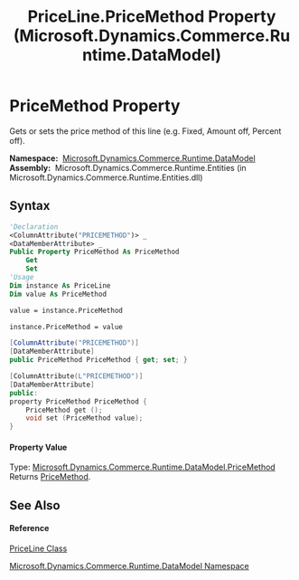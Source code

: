 ﻿---
title: PriceLine.PriceMethod Property  (Microsoft.Dynamics.Commerce.Runtime.DataModel)
TOCTitle: PriceMethod Property
ms:assetid: P:Microsoft.Dynamics.Commerce.Runtime.DataModel.PriceLine.PriceMethod
ms:mtpsurl: https://technet.microsoft.com/en-us/library/microsoft.dynamics.commerce.runtime.datamodel.priceline.pricemethod(v=AX.60)
ms:contentKeyID: 62213691
ms.date: 05/18/2015
mtps_version: v=AX.60
f1_keywords:
- Microsoft.Dynamics.Commerce.Runtime.DataModel.PriceLine.PriceMethod
dev_langs:
- CSharp
- C++
- VB
---

# PriceMethod Property

Gets or sets the price method of this line (e.g. Fixed, Amount off, Percent off).

**Namespace:**  [Microsoft.Dynamics.Commerce.Runtime.DataModel](microsoft-dynamics-commerce-runtime-datamodel-namespace.md)  
**Assembly:**  Microsoft.Dynamics.Commerce.Runtime.Entities (in Microsoft.Dynamics.Commerce.Runtime.Entities.dll)

## Syntax

``` vb
'Declaration
<ColumnAttribute("PRICEMETHOD")> _
<DataMemberAttribute> _
Public Property PriceMethod As PriceMethod
    Get
    Set
'Usage
Dim instance As PriceLine
Dim value As PriceMethod

value = instance.PriceMethod

instance.PriceMethod = value
```

``` csharp
[ColumnAttribute("PRICEMETHOD")]
[DataMemberAttribute]
public PriceMethod PriceMethod { get; set; }
```

``` c++
[ColumnAttribute(L"PRICEMETHOD")]
[DataMemberAttribute]
public:
property PriceMethod PriceMethod {
    PriceMethod get ();
    void set (PriceMethod value);
}
```

#### Property Value

Type: [Microsoft.Dynamics.Commerce.Runtime.DataModel.PriceMethod](pricemethod-enumeration-microsoft-dynamics-commerce-runtime-datamodel.md)  
Returns [PriceMethod](pricemethod-enumeration-microsoft-dynamics-commerce-runtime-datamodel.md).  

## See Also

#### Reference

[PriceLine Class](priceline-class-microsoft-dynamics-commerce-runtime-datamodel.md)

[Microsoft.Dynamics.Commerce.Runtime.DataModel Namespace](microsoft-dynamics-commerce-runtime-datamodel-namespace.md)

